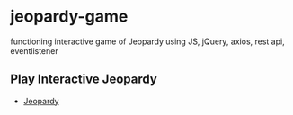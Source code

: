 # jeopardy-game
functioning interactive game of Jeopardy using JS, jQuery, axios, rest api, eventlistener 

## Play Interactive Jeopardy
- [Jeopardy](topgyalgurung.me/jeopardy-game/)
